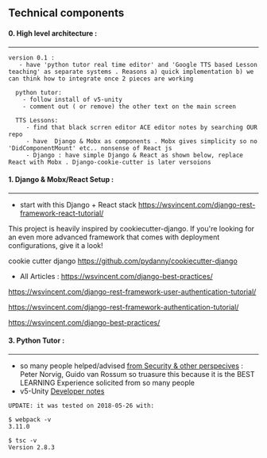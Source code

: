 ## Technical components

#### 0. High level architecture : 
--------------
```
version 0.1 :
   - have 'python tutor real time editor' and 'Google TTS based Lesson teaching' as separate systems . Reasons a) quick implementation b) we can think how to integrate once 2 pieces are working
   
  python tutor:
    - follow install of v5-unity
    - comment out ( or remove) the other text on the main screen
    
  TTS Lessons:
     - find that black scrren editor ACE editor notes by searching OUR repo
     - have  Django & Mobx as components . Mobx gives simplicity so no 'DidComponentMount' etc.. nonsense of React js
     - Django : have simple Django & React as shown below, replace React with Mobx . Django-cookie-cutter is later versoions 

```

#### 1. Django & Mobx/React Setup : 
--------------

- start with this  Django + React stack 
https://wsvincent.com/django-rest-framework-react-tutorial/


This project is heavily inspired by cookiecutter-django. If you're looking for an even more advanced framework that comes with deployment configurations, give it a look!

cookie cutter django https://github.com/pydanny/cookiecutter-django


- All Articles : https://wsvincent.com/django-best-practices/

https://wsvincent.com/django-rest-framework-user-authentication-tutorial/

https://wsvincent.com/django-rest-framework-authentication-tutorial/

https://wsvincent.com/django-best-practices/


#### 3. Python Tutor : 
--------------
- so many people helped/advised [from Security & other perspecives](https://github.com/pgbovine/OnlinePythonTutor) : Peter Norvig, Guido van Rossum so truasure this because it is the BEST LEARNING Experience solicited from so many people 
- v5-Unity [Developer notes ](https://github.com/pgbovine/OnlinePythonTutor/blob/master/v5-unity/README.txt) 
```
UPDATE: it was tested on 2018-05-26 with:

$ webpack -v
3.11.0

$ tsc -v
Version 2.8.3
```
